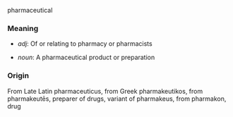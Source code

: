 pharmaceutical
### Meaning
+ _adj_: Of or relating to pharmacy or pharmacists

+ _noun_: A pharmaceutical product or preparation

### Origin

From Late Latin pharmaceuticus, from Greek pharmakeutikos, from pharmakeutēs, preparer of drugs, variant of pharmakeus, from pharmakon, drug
